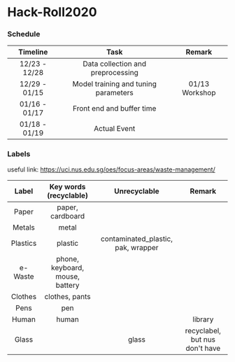 # Hack-Roll2020

### Schedule
|Timeline|Task|Remark|
|:--:|:--:|:--:|
|12/23 - 12/28|Data collection and preprocessing||
|12/29 - 01/15|Model training and tuning parameters|01/13 Workshop|
|01/16 - 01/17|Front end and buffer time||
|01/18 - 01/19|Actual Event||

### Labels
useful link: https://uci.nus.edu.sg/oes/focus-areas/waste-management/

|Label|Key words (recyclable)|Unrecyclable|Remark|
|:--:|:--:|:--:|:--:|
|Paper|paper, cardboard|||
|Metals|metal|||
|Plastics|plastic|contaminated_plastic, pak, wrapper||
|e-Waste|phone, keyboard, mouse, battery|||
|Clothes|clothes, pants|||
|Pens|pen|||
|Human|human||library|
|Glass||glass|recyclabel, but nus don't have|

